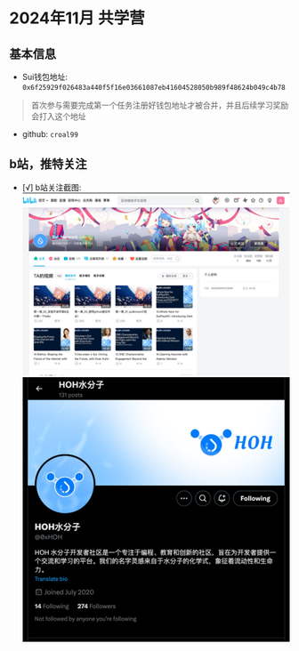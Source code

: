 # 2024年11月 共学营

## 基本信息
- Sui钱包地址: `0x6f25929f026483a440f5f16e03661087eb41604528050b989f48624b049c4b78`
> 首次参与需要完成第一个任务注册好钱包地址才被合并，并且后续学习奖励会打入这个地址
- github: `croal99`


## b站，推特关注

- [√] b站关注截图:
  ![关注截图](./images/bilibili.png)
  ![关注截图](./images/x.com.png)


